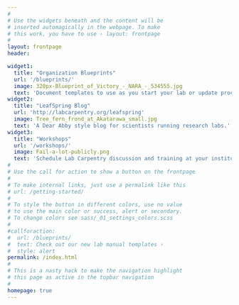 ```yaml
---
#
# Use the widgets beneath and the content will be
# inserted automagically in the webpage. To make
# this work, you have to use › layout: frontpage
#
layout: frontpage
header:

widget1:
  title: "Organization Blueprints"
  url: '/blueprints/'
  image: 320px-Blueprint_of_Victory_-_NARA_-_534555.jpg
  text: 'Document templates to use as you start your lab or update procedures.'
widget2:
  title: "LeafSpring Blog"
  url: 'http://labcarpentry.org/leafspring'
  image: Tree_fern_frond_at_Akatarawa_small.jpg
  text: 'A Dear Abby style blog for scientists running research labs.'
widget3:
  title: "Workshops"
  url: '/workshops/'
  image: Fail-a-lot-publicly.png
  text: 'Schedule Lab Carpentry discussion and training at your institution.'
#
# Use the call for action to show a button on the frontpage
#
# To make internal links, just use a permalink like this
# url: /getting-started/
#
# To style the button in different colors, use no value
# to use the main color or success, alert or secondary.
# To change colors see sass/_01_settings_colors.scss
#
#callforaction:
#  url: /blueprints/
#  text: Check out our new lab manual templates ›
#  style: alert
permalink: /index.html
#
# This is a nasty hack to make the navigation highlight
# this page as active in the topbar navigation
#
homepage: true
---
```

